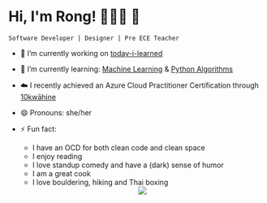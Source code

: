 # Hi, I'm Rong! 🤸🤸🤸 🛌

`Software Developer | Designer | Pre ECE Teacher`

- 🔭 I’m currently working on [today-i-learned](https://github.com/rongyue1/today-i-learned/tree/main)
- 🌱 I’m currently learning: [Machine Learning](https://www.coursera.org/specializations/machine-learning-introduction) & [Python Algorithms](https://www.udemy.com/course/data-structures-algorithms-python/)
- :cloud: I recently achieved an Azure Cloud Practitioner Certification through [10kwāhine](https://www.tech-academy.com.au/10kw%C4%81hine-w%C4%81hine)
- 😄 Pronouns: she/her

- ⚡ Fun fact:
  - I have an OCD for both clean code and clean space
  - I enjoy reading
  - I love standup comedy and have a (dark) sense of humor
  - I am a great cook
  - I love bouldering, hiking and Thai boxing
  <div align="center">
  	<img src="https://cdn.jsdelivr.net/gh/holic-x/holic-x/assets/github-contribution-grid-snake.svg" />
  </div>
